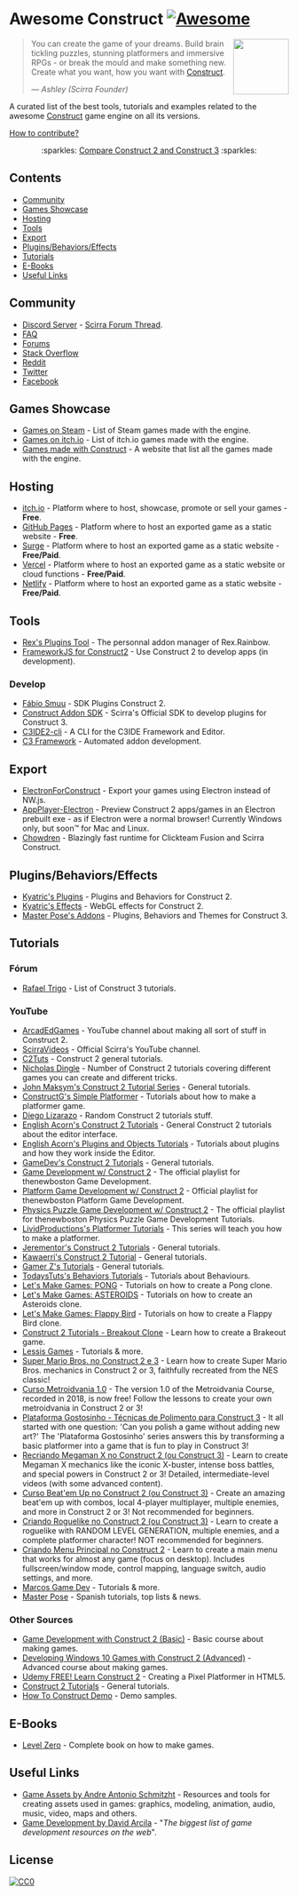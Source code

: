 # Awesome Construct [![Awesome](https://awesome.re/badge-flat.svg)](https://github.com/sindresorhus/awesome)

[<img src="https://construct-static.com/images/v861/r/global/construct-3-logo_v130.png" align="right" width="100">](https://www.construct.net/)

> You can create the game of your dreams. Build brain tickling puzzles, stunning platformers and immersive RPGs - or break the mould and make something new.
> Create what you want, how you want with [Construct](https://www.construct.net).
>
> — <cite>Ashley (Scirra Founder)</cite>

A curated list of the best tools, tutorials and examples related to the awesome [Construct](https://www.construct.net) game engine on all its versions.

[How to contribute?](https://github.com/armaldio/awesome-construct/blob/master/contributing.md)

<p align="center">  
   :sparkles: <a href="https://github.com/WebCreationClub/awesome-construct/blob/master/c2vsc3.md">Compare Construct 2 and Construct 3</a>  :sparkles:
</p>

## Contents

- [Community](#community)
- [Games Showcase](#games-showcase)
- [Hosting](#hosting)
- [Tools](#tools)
- [Export](#export)
- [Plugins/Behaviors/Effects](#pluginsbehaviorseffects)
- [Tutorials](#tutorials)
- [E-Books](#e-books)
- [Useful Links](#useful-links)

## Community

- [Discord Server](https://discord.gg/8RJBHbX) - [Scirra Forum Thread](https://www.construct.net/forum/construct-2/general-discussion-17/there-is-a-construct-2-discord-117214).
- [FAQ](https://www.construct.net/forum/construct-2/how-do-i-18/how-do-i-frequently-asked-ques-41236)
- [Forums](https://www.construct.net/forum)
- [Stack Overflow](https://stackoverflow.com/questions/tagged/construct-3+or+construct-2)
- [Reddit](https://www.reddit.com/r/construct/)
- [Twitter](https://twitter.com/constructteam)
- [Facebook](https://www.facebook.com/ConstructTeam/)

## Games Showcase

- [Games on Steam](http://steamcommunity.com/sharedfiles/filedetails/?id=103535227) - List of Steam games made with the engine.
- [Games on itch.io](https://itch.io/games/tag-construct-2/tag-construct-3) - List of itch.io games made with the engine.
- [Games made with Construct](https://www.madewithconstruct.com/) - A website that list all the games made with the engine.

## Hosting

- [itch.io](http://www.itch.io) - Platform where to host, showcase, promote or sell your games - **Free**.
- [GitHub Pages](http://pages.github.com) - Platform where to host an exported game as a static website - **Free**.
- [Surge](https://surge.sh/) - Platform where to host an exported game as a static website - **Free/Paid**.
- [Vercel](https://vercel.com/) - Platform where to host an exported game as a static website or cloud functions - **Free/Paid**.
- [Netlify](https://www.netlify.com/) - Platform where to host an exported game as a static website - **Free/Paid**.

## Tools

- [Rex's Plugins Tool](https://rexrainbow.github.io/C2RexDoc/c2rexplugins.weebly.com/index.html) - The personnal addon manager of Rex.Rainbow.
- [FrameworkJS for Construct2](https://c2.frameworkjs.eth.limo/) - Use Construct 2 to develop apps (in development).

### Develop

- [Fábio Smuu](https://github.com/FabioSmuu/SDK_PluginC2) - SDK Plugins Construct 2.
- [Construct Addon SDK](https://github.com/Scirra/Construct-Addon-SDK) - Scirra's Official SDK to develop plugins for Construct 3.
- [C3IDE2-cli](https://github.com/ConstructFund/c3ide2-cli) - A CLI for the C3IDE Framework and Editor.
- [C3 Framework](https://github.com/c3framework) - Automated addon development.

## Export

- [ElectronForConstruct](https://electronforconstruct.armaldio.xyz) - Export your games using Electron instead of NW.js.
- [AppPlayer-Electron](https://github.com/Floflis/AppPlayer-Electron) - Preview Construct 2 apps/games in an Electron prebuilt exe - as if Electron were a normal browser! Currently Windows only, but soon™ for Mac and Linux.
- [Chowdren](https://mp2.dk/chowdren/) - Blazingly fast runtime for Clickteam Fusion and Scirra Construct.

## Plugins/Behaviors/Effects

- [Kyatric's Plugins](https://www.construct.net/forum/extending-construct-2/addons-29/c2-plugins-and-behaviors-list-42712) - Plugins and Behaviors for Construct 2.
- [Kyatric's Effects](https://www.construct.net/forum/extending-construct-2/effects-31/webgl-effects-list-51897) - WebGL effects for Construct 2.
- [Master Pose's Addons](https://itch.io/c/2390490/asset-store-) - Plugins, Behaviors and Themes for Construct 3.

## Tutorials

### Fórum

- [Rafael Trigo](https://www.construct.net/en/tutorials/construct-tutorials-2525) - List of Construct 3 tutorials.

### YouTube

- [ArcadEdGames](https://www.youtube.com/playlist?list=PLmyh0_jcCzcoPTgHkm4CJSw_sdK5lPSb_) - YouTube channel about making all sort of stuff in Construct 2.
- [ScirraVideos](https://www.youtube.com/user/ScirraVideos/playlists) - Official Scirra's YouTube channel.
- [C2Tuts](https://www.youtube.com/playlist?list=PLGdBDrsyOPm9XGiq1w_8DvbEQbHmkn7fx) - Construct 2 general tutorials.
- [Nicholas Dingle](https://www.youtube.com/playlist?list=PLsJBMeqEdtggBJBiuX8bnF10ewHjdE20e) - Number of Construct 2 tutorials covering different games you can create and different tricks.
- [John Maksym's Construct 2 Tutorial Series](https://www.youtube.com/playlist?list=PLq6aUvz66jtfnuyOKnPXO5dZly6CB8naA) - General tutorials.
- [ConstructG's Simple Platformer](https://www.youtube.com/playlist?list=PLxwakQrJudt_NQlMp6oVuBdB-WIDKgoQ3) - Tutorials about how to make a platformer game.
- [Diego Lizarazo](https://www.youtube.com/user/kanedarkon/videos?view=0&flow=grid&sort=da) - Random Construct 2 tutorials stuff.
- [English Acorn's Construct 2 Tutorials](https://www.youtube.com/playlist?list=PLusL6SZZRaWr4zqm6GrQHmOuShwtypRJ5) - General Construct 2 tutorials about the editor interface.
- [English Acorn's Plugins and Objects Tutorials](https://www.youtube.com/playlist?list=PLusL6SZZRaWqP6UmVPs9Ml8BRo2t-wvnT) - Tutorials about plugins and how they work inside the Editor.
- [GameDev's Construct 2 Tutorials](https://www.youtube.com/channel/UCCR955dujboBxEN2VJlZwJw/playlists) - General tutorials.
- [Game Development w/ Construct 2](https://www.youtube.com/playlist?list=PL6gx4Cwl9DGAfHxsK6bji7trLS-N0nKF-) - The official playlist for thenewboston Game Development.
- [Platform Game Development w/ Construct 2](https://www.youtube.com/playlist?list=PL6gx4Cwl9DGAp287UuTE0-K7Ty-b8rGAX) - Official playlist for thenewboston Platform Game Development.
- [Physics Puzzle Game Development w/ Construct 2](https://www.youtube.com/playlist?list=PL6gx4Cwl9DGDexNbWi0uPBP6buduUZO3Q) - The official playlist for thenewboston Physics Puzzle Game Development Tutorials.
- [LividProductions's Platformer Tutorials](https://www.youtube.com/playlist?list=PLz66pfeeD4TcPN9kO7JlqiITpgi_WWgn7) - This series will teach you how to make a platformer.
- [Jerementor's Construct 2 Tutorials](https://www.youtube.com/channel/UCQkYeiHm9URZsa7nugUg1lw/playlists) - General tutorials.
- [Kawaerri's Construct 2 Tutorial](https://www.youtube.com/playlist?list=PLdn9X5UVD8H1dEcWVjYU9E5fbpPGjZnQv) - General tutorials.
- [Gamer Z's Tutorials](https://www.youtube.com/channel/UCXIcG5r9W_Iw6dui35g9oLQ/playlists) - General tutorials.
- [TodaysTuts's Behaviors Tutorials](https://www.youtube.com/playlist?list=PLO3K3VFvlU6B1InGyrx7Iz7w_MDizWlXK) - Tutorials about Behaviours.
- [Let's Make Games: PONG](https://www.youtube.com/watch?v=cvItNHEMB80) - Tutorials on how to create a Pong clone.
- [Let's Make Games: ASTEROIDS](https://www.youtube.com/watch?v=nYULTk2BpKY) - Tutorials on how to create an Asteroids clone.
- [Let's Make Games: Flappy Bird](https://www.youtube.com/watch?v=eBccn1qMB_U) - Tutorials on how to create a Flappy Bird clone.
- [Construct 2 Tutorials - Breakout Clone](https://www.youtube.com/playlist?list=PL59F92017DA9887DB) - Learn how to create a Brakeout game.
- [Lessis Games](https://www.youtube.com/@lessisgames8555/playlists) - Tutorials & more.
- [Super Mario Bros. no Construct 2 e 3](https://www.youtube.com/playlist?list=PLuDpKE2ECBou7QX1vZa7dFt6n3mTbnYAD) - Learn how to create Super Mario Bros. mechanics in Construct 2 or 3, faithfully recreated from the NES classic!
- [Curso Metroidvania 1.0](https://www.youtube.com/playlist?list=PLuDpKE2ECBou-kcov-1DdbnNHLjxGiwDp) - The version 1.0 of the Metroidvania Course, recorded in 2018, is now free! Follow the lessons to create your own metroidvania in Construct 2 or 3!
- [Plataforma Gostosinho - Técnicas de Polimento para Construct 3](https://www.youtube.com/playlist?list=PLuDpKE2ECBovsRiINMYss6iOHJYCN8MNe) - It all started with one question: 'Can you polish a game without adding new art?' The 'Plataforma Gostosinho' series answers this by transforming a basic platformer into a game that is fun to play in Construct 3!
- [Recriando Megaman X no Construct 2 (ou Construct 3)](https://www.youtube.com/playlist?list=PLuDpKE2ECBovmH0TG_ye_Wrg9CATAiB1p) - Learn to create Megaman X mechanics like the iconic X-buster, intense boss battles, and special powers in Construct 2 or 3! Detailed, intermediate-level videos (with some advanced content).
- [Curso Beat'em Up no Construct 2 (ou Construct 3)](https://www.youtube.com/playlist?list=PLuDpKE2ECBovMW6iHOWwa0zy5_g_7KL2l) - Create an amazing beat'em up with combos, local 4-player multiplayer, multiple enemies, and more in Construct 2 or 3! Not recommended for beginners.
- [Criando Roguelike no Construct 2 (ou Construct 3)](https://www.youtube.com/playlist?list=PLuDpKE2ECBosjwzkBzyTCOGr8WDLXflY6) - Learn to create a roguelike with RANDOM LEVEL GENERATION, multiple enemies, and a complete platformer character! NOT recommended for beginners.
- [Criando Menu Principal no Construct 2](https://www.youtube.com/playlist?list=PLuDpKE2ECBoulD0kDJNLmFc32nphXvY3U) - Learn to create a main menu that works for almost any game (focus on desktop). Includes fullscreen/window mode, control mapping, language switch, audio settings, and more.
- [Marcos Game Dev](https://www.youtube.com/@MarcosGameDev/videos) - Tutorials & more.
- [Master Pose](https://www.youtube.com/@Masterpose/videos) - Spanish tutorials, top lists & news.

### Other Sources

- [Game Development with Construct 2 (Basic)](https://mva.microsoft.com/en-US/training-courses/game-development-with-construct-2-8355) - Basic course about making games.
- [Developing Windows 10 Games with Construct 2 (Advanced)](https://mva.microsoft.com/en-US/training-courses/developing-windows-10-games-with-construct-2-16335) - Advanced course about making games.
- [Udemy FREE! Learn Construct 2](https://www.udemy.com/learn-construct-2-creating-a-pixel-platformer-in-html5/) - Creating a Pixel Platformer in HTML5.
- [Construct 2 Tutorials](https://gamedevelopment.tutsplus.com/categories/construct-2) - General tutorials.
- [How To Construct Demo](https://howtoconstructdemos.com/) - Demo samples.

## E-Books

- [Level Zero](https://www.construct.net/blogs/construct-official-blog-1/level-zero-free-construct-2-book-853) - Complete book on how to make games.

## Useful Links

- [Game Assets by Andre Antonio Schmitzht](https://game-assets.zeef.com/andre.antonio.schmitz) - Resources and tools for creating assets used in games: graphics, modeling, animation, audio, music, video, maps and others.
- [Game Development by David Arcila](https://game-development.zeef.com/david.arcila) - "_The biggest list of game development resources on the web_".

## License

[![CC0](http://mirrors.creativecommons.org/presskit/buttons/88x31/svg/cc-zero.svg)](https://creativecommons.org/publicdomain/zero/1.0/)
